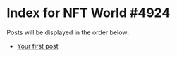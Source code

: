 # Index for NFT World #4924
Posts will be displayed in the order below:

- [Your first post](./001-first.md)

